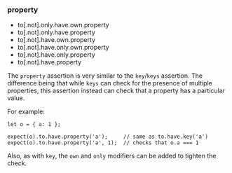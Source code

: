 ### property

 - to[.not].only.have.own.property
 - to[.not].only.have.property
 - to[.not].have.own.property
 - to[.not].have.only.own.property
 - to[.not].have.only.property
 - to[.not].have.property

The `property` assertion is very similar to the `key`/`keys` assertion. The difference
being that while `keys` can check for the presence of multiple properties, this assertion
instead can check that a property has a particular value.

For example:

    let o = { a: 1 };

    expect(o).to.have.property('a');     // same as to.have.key('a')
    expect(o).to.have.property('a', 1);  // checks that o.a === 1

Also, as with `key`, the `own` and `only` modifiers can be added to tighten the check.
